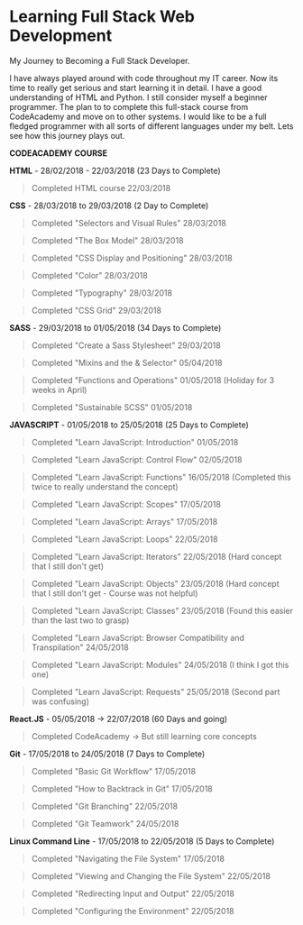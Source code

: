 # Learning Full Stack Web Development

My Journey to Becoming a Full Stack Developer.

I have always played around with code throughout my IT career. Now its time to really get serious and start learning it in detail. I have a good understanding of HTML and Python. I still consider myself a beginner programmer. The plan to to complete this full-stack course from CodeAcademy and move on to other systems. I would like to be a full fledged programmer with all sorts of different languages under my belt. Lets see how this journey plays out. 

**CODEACADEMY COURSE**

**HTML** - 28/02/2018 - 22/03/2018 (23 Days to Complete)

> Completed HTML course 22/03/2018

**CSS** - 28/03/2018 to 29/03/2018 (2 Day to Complete)

> Completed "Selectors and Visual Rules" 28/03/2018

> Completed "The Box Model" 28/03/2018

> Completed "CSS Display and Positioning" 28/03/2018

> Completed "Color" 28/03/2018

> Completed "Typography" 28/03/2018

> Completed "CSS Grid" 29/03/2018

**SASS** - 29/03/2018 to 01/05/2018 (34 Days to Complete)

> Completed "Create a Sass Stylesheet" 29/03/2018

> Completed "Mixins and the & Selector" 05/04/2018

> Completed "Functions and Operations" 01/05/2018 (Holiday for 3 weeks in April)

> Completed "Sustainable SCSS" 01/05/2018

**JAVASCRIPT** - 01/05/2018 to 25/05/2018 (25 Days to Complete)

> Completed "Learn JavaScript: Introduction" 01/05/2018

> Completed "Learn JavaScript: Control Flow" 02/05/2018

> Completed "Learn JavaScript: Functions" 16/05/2018 (Completed this twice to really understand the concept)

> Completed "Learn JavaScript: Scopes" 17/05/2018

> Completed "Learn JavaScript: Arrays" 17/05/2018

> Completed "Learn JavaScript: Loops" 22/05/2018

> Completed "Learn JavaScript: Iterators" 22/05/2018 (Hard concept that I still don't get)

> Completed "Learn JavaScript: Objects" 23/05/2018 (Hard concept that I still don't get - Course was not helpful)

> Completed "Learn JavaScript: Classes" 23/05/2018 (Found this easier than the last two to grasp)

> Completed "Learn JavaScript: Browser Compatibility and Transpilation" 24/05/2018

> Completed "Learn JavaScript: Modules" 24/05/2018 (I think I got this one)

> Completed "Learn JavaScript: Requests" 25/05/2018 (Second part was confusing)

**React.JS** - 05/05/2018 -> 22/07/2018 (60 Days and going)

> Completed CodeAcademy -> But still learning core concepts

**Git** - 17/05/2018 to 24/05/2018 (7 Days to Complete)

> Completed "Basic Git Workflow" 17/05/2018

> Completed "How to Backtrack in Git" 17/05/2018

> Completed "Git Branching" 22/05/2018

> Completed "Git Teamwork" 24/05/2018

**Linux Command Line** - 17/05/2018 to 22/05/2018 (5 Days to Complete)

> Completed "Navigating the File System" 17/05/2018

> Completed "Viewing and Changing the File System" 22/05/2018

> Completed "Redirecting Input and Output" 22/05/2018

> Completed "Configuring the Environment" 22/05/2018


